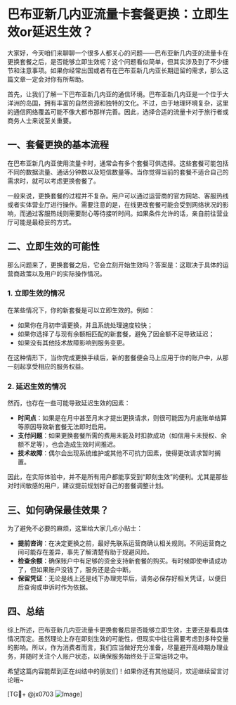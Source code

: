 # 巴布亚新几内亚流量卡套餐更换：立即生效or延迟生效？

大家好，今天咱们来聊聊一个很多人都关心的问题——巴布亚新几内亚的流量卡在更换套餐之后，是否能够立即生效呢？这个问题看似简单，但其实涉及到了不少细节和注意事项。如果你经常出国或者有在巴布亚新几内亚长期逗留的需求，那么这篇文章一定会对你有所帮助。

首先，让我们了解一下巴布亚新几内亚的通信环境。巴布亚新几内亚是一个位于大洋洲的岛国，拥有丰富的自然资源和独特的文化。不过，由于地理环境复杂，这里的通信网络覆盖可能不像大都市那样完善。因此，选择合适的流量卡对于旅行者或商务人士来说至关重要。

## 一、套餐更换的基本流程

在巴布亚新几内亚使用流量卡时，通常会有多个套餐可供选择。这些套餐可能包括不同的数据流量、通话分钟数以及短信数量等。当你觉得当前的套餐不适合自己的需求时，就可以考虑更换套餐了。

一般来说，更换套餐的过程并不复杂。用户可以通过运营商的官方网站、客服热线或者实体营业厅进行操作。需要注意的是，在线更改套餐可能会受到网络状况的影响，而通过客服热线则需要耐心等待接听时间。如果条件允许的话，亲自前往营业厅可能是最稳妥的方式。

## 二、立即生效的可能性

那么问题来了，更换套餐之后，它会立刻开始生效吗？答案是：这取决于具体的运营商政策以及用户的实际操作情况。

### 1. 立即生效的情况
在某些情况下，你的新套餐是可以立即生效的。例如：
- 如果你在月初申请更换，并且系统处理速度较快；
- 如果你选择了与现有余额相匹配的新套餐，避免了因金额不足导致延迟；
- 如果没有其他技术故障影响到服务变更。

在这种情形下，当你完成更换手续后，新的套餐便会马上应用于你的账户中，从那一刻起享受相应的服务权益。

### 2. 延迟生效的情况
然而，也存在一些可能导致延迟生效的因素：
- **时间点**：如果是在月中甚至月末才提出更换请求，则很可能因为月底账单结算等原因导致新套餐无法即时启用。
- **支付问题**：如果更换套餐所需的费用未能及时扣款成功（如信用卡未授权、余额不足等），也会造成生效时间推迟。
- **技术故障**：偶尔会出现系统维护或其他不可抗力因素，使得更改请求暂时搁置。

因此，在实际体验中，并不是所有用户都能享受到“即刻生效”的便利。尤其是那些对时间敏感的用户，建议提前规划好自己的套餐调整计划。

## 三、如何确保最佳效果？

为了避免不必要的麻烦，这里给大家几点小贴士：
- **提前咨询**：在决定更换之前，最好先联系运营商确认相关规则。不同运营商之间可能存在差异，事先了解清楚有助于规避风险。
- **检查余额**：确保账户中有足够的资金支持新套餐的购买。有时候即使申请成功了，但如果账户没钱了，服务还是会中断。
- **保留凭证**：无论是线上还是线下办理完毕后，请务必保存好相关凭证，以便日后查询或申诉时作为依据。

## 四、总结

综上所述，巴布亚新几内亚流量卡更换套餐后是否能够立即生效，主要还是看具体情况而定。虽然理论上存在即刻生效的可能性，但现实中往往需要考虑到多种变量的影响。所以，作为消费者而言，我们应当做好充分准备，尽量避开高峰期办理业务，并随时关注个人账户状态，以确保服务始终处于正常运转之中。

希望这篇内容能帮到正在纠结中的朋友们！如果你还有其他疑问，欢迎继续留言讨论哦~

[TG💪+ @jx0703 ![Image](https://github.com/user-attachments/assets/dbca1d08-cadb-493c-b0ec-ad6f7a83f270)]